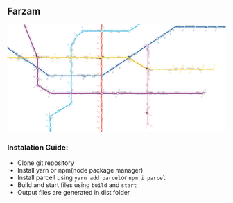## Farzam

![Subway](./TehranSubway.PNG)

### Instalation Guide:
* Clone git repository  
* Install yarn or npm(node package manager)  
* Install parcell using `yarn add parcel`or `npm i parcel`  
* Build and start files using `build` and `start`  
* Output files are generated in dist folder  